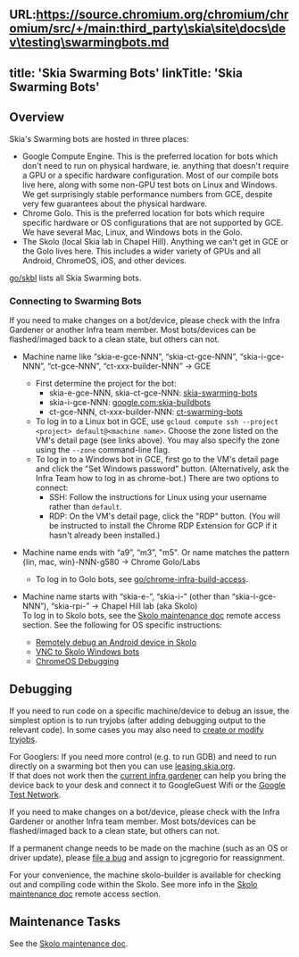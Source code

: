 URL:https://source.chromium.org/chromium/chromium/src/+/main:third_party\skia\site\docs\dev\testing\swarmingbots.md
---
title: 'Skia Swarming Bots'
linkTitle: 'Skia Swarming Bots'
---

## Overview

Skia's Swarming bots are hosted in three places:

- Google Compute Engine. This is the preferred location for bots which don't
  need to run on physical hardware, ie. anything that doesn't require a GPU or a
  specific hardware configuration. Most of our compile bots live here, along
  with some non-GPU test bots on Linux and Windows. We get surprisingly stable
  performance numbers from GCE, despite very few guarantees about the physical
  hardware.
- Chrome Golo. This is the preferred location for bots which require specific
  hardware or OS configurations that are not supported by GCE. We have several
  Mac, Linux, and Windows bots in the Golo.
- The Skolo (local Skia lab in Chapel Hill). Anything we can't get in GCE or the
  Golo lives here. This includes a wider variety of GPUs and all Android,
  ChromeOS, iOS, and other devices.

[go/skbl](https://goto.google.com/skbl) lists all Skia Swarming bots.

### <a name="connecting-to-swarming-bots">Connecting to Swarming Bots</a>

If you need to make changes on a bot/device, please check with the Infra
Gardener or another Infra team member. Most bots/devices can be flashed/imaged
back to a clean state, but others can not.

- Machine name like “skia-e-gce-NNN”, “skia-ct-gce-NNN”, “skia-i-gce-NNN”,
  “ct-gce-NNN”, “ct-xxx-builder-NNN” -> GCE

  - First determine the project for the bot:
    - skia-e-gce-NNN, skia-ct-gce-NNN:
      [skia-swarming-bots](https://console.cloud.google.com/compute/instances?project=skia-swarming-bots)
    - skia-i-gce-NNN:
      [google.com:skia-buildbots](https://console.cloud.google.com/compute/instances?project=google.com:skia-buildbots)
    - ct-gce-NNN, ct-xxx-builder-NNN:
      [ct-swarming-bots](https://console.cloud.google.com/compute/instances?project=ct-swarming-bots)
  - To log in to a Linux bot in GCE, use
    `gcloud compute ssh --project <project> default@<machine name>`. Choose the
    zone listed on the VM's detail page (see links above). You may also specify
    the zone using the `--zone` command-line flag.
  - To log in to a Windows bot in GCE, first go to the VM's detail page and
    click the "Set Windows password" button. (Alternatively, ask the Infra Team
    how to log in as chrome-bot.) There are two options to connect:
    - SSH: Follow the instructions for Linux using your username rather than
      `default`.
    - RDP: On the VM's detail page, click the "RDP" button. (You will be
      instructed to install the Chrome RDP Extension for GCP if it hasn't
      already been installed.)

- Machine name ends with “a9”, “m3”, "m5". Or name matches the pattern {lin, mac, win}-NNN-g580 ->
  Chrome Golo/Labs

  - To log in to Golo bots, see
    [go/chrome-infra-build-access](https://goto.google.com/chrome-infra-build-access).

- Machine name starts with “skia-e-”, “skia-i-” (other than “skia-i-gce-NNN”),
  “skia-rpi-” -> Chapel Hill lab (aka Skolo)<br/> To log in to Skolo bots, see
  the [Skolo maintenance doc][remote access] remote access section. See the
  following for OS specific instructions:<br/>
  - [Remotely debug an Android device in Skolo][remotely debug android]
  - [VNC to Skolo Windows bots][vnc to skolo windows]
  - [ChromeOS Debugging][chromeos debugging]

## Debugging

If you need to run code on a specific machine/device to debug an issue, the
simplest option is to run tryjobs (after adding debugging output to the relevant
code). In some cases you may also need to
[create or modify tryjobs](../automated_testing#adding-new-jobs).

For Googlers: If you need more control (e.g. to run GDB) and need to run
directly on a swarming bot then you can use
[leasing.skia.org](https://leasing.skia.org).<br/> If that does not work then
the [current infra gardener][current infra gardener] can help you bring the
device back to your desk and connect it to GoogleGuest Wifi or the
[Google Test Network](http://go/gtn-criteria).

If you need to make changes on a bot/device, please check with the Infra
Gardener or another Infra team member. Most bots/devices can be flashed/imaged
back to a clean state, but others can not.

If a permanent change needs to be made on the machine (such as an OS or driver
update), please [file a bug][infra bug] and assign to jcgregorio for
reassignment.

For your convenience, the machine skolo-builder is available for checking out
and compiling code within the Skolo. See more info in the [Skolo maintenance
doc][remote access] remote access section.

[current infra gardener]:
  https://rotations.corp.google.com/rotation/4617277386260480
[remote access]:
  https://docs.google.com/document/d/1zTR1YtrIFBo-fRWgbUgvJNVJ-s_4_sNjTrHIoX2vulo/edit#heading=h.v77cmwbwc5la
[infra bug]:
  https://bugs.chromium.org/p/skia/issues/entry?template=Infrastructure+Bug
[remotely debug android]:
  https://docs.google.com/document/d/1nxn7TobfaLNNfhSTiwstOnjV0jCxYUI1uwW0T_V7BYg/
[vnc to skolo windows]:
  https://docs.google.com/document/d/1zTR1YtrIFBo-fRWgbUgvJNVJ-s_4_sNjTrHIoX2vulo/edit#heading=h.7cqd856ft0s
[chromeos debugging]:
  https://docs.google.com/document/d/1yJ2LLfLzV6pXKjiameid1LHEz1mj71Ob4wySIYxlBdw/edit#heading=h.9arg79l59xrf

## Maintenance Tasks

See the [Skolo maintenance doc][skolo maintenance].

[skolo maintenance]:
  https://docs.google.com/document/d/1zTR1YtrIFBo-fRWgbUgvJNVJ-s_4_sNjTrHIoX2vulo/edit
